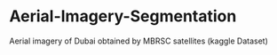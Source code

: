 # Aerial-Imagery-Segmentation
Aerial imagery of Dubai obtained by MBRSC satellites (kaggle Dataset)
